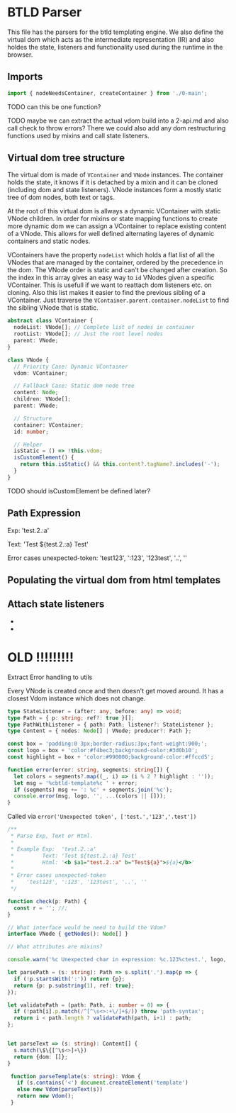 # BTLD Parser

This file has the parsers for the btld templating engine. We also define the
virtual dom which acts as the intermediate representation (IR) and also holdes
the state, listeners and functionality used during the runtime in the browser.

## Imports

```typescript
import { nodeNeedsContainer, createContainer } from './0-main';
```

TODO can this be one function?

TODO maybe we can extract the actual vdom build into a 2-api.md and also call
check to throw errors? There we could also add any dom restructuring functions
used by mixins and call state listeners.

## Virtual dom tree structure

The virtual dom is made of `VContainer` and `VNode` instances. The container
holds the state, it knows if it is detached by a mixin and it can be cloned
(including dom and state listeners). VNode instances form a mostly static tree
of dom nodes, both text or tags.

At the root of this virtual dom is allways a dynamic VContainer with static
VNode children. In order for mixins or state mapping functions to create more
dynamic dom we can assign a VContainer to replace existing content of a VNode.
This allows for well defined alternating layeres of dynamic containers and
static nodes.

VContainers have the property `nodeList` which holds a flat list of all the
VNodes that are managed by the container, ordered by the precedence in the dom.
The VNode order is static and can't be changed after creation. So the index in
this array gives an easy way to `id` VNodes given a specific VContainer. This is
usefull if we want to reattach dom listeners etc. on cloning. Also this list
makes it easier to find the previous sibling of a VContainer. Just traverse the
`VContainer.parent.container.nodeList` to find the sibling VNode that is static.

```typescript
abstract class VContainer {
  nodeList: VNode[]; // Complete list of nodes in container
  rootList: VNode[]; // Just the root level nodes
  parent: VNode;
}

class VNode {
  // Priority Case: Dynamic VContainer
  vdom: VContainer;

  // Fallback Case: Static dom node tree
  content: Node;
  children: VNode[];
  parent: VNode;

  // Structure
  container: VContainer;
  id: number;

  // Helper
  isStatic = () => !this.vdom;
  isCustomElement() {
    return this.isStatic() && this.content?.tagName?.includes('-');
  }
}
```

TODO should isCustomElement be defined later?

## Path Expression

Exp: 'test.2.:a'

Text: 'Test ${test.2.:a} Test'

Error cases unexpected-token: 'test123', ':123', '123test', '..', ''

## Populating the virtual dom from html templates

## Attach state listeners

-

-

# OLD !!!!!!!!!

Extract Error handling to utils

Every VNode is created once and then doesn't get moved around. It has a closest
Vdom instance which does not change.

```typescript
type StateListener = (after: any, before: any) => void;
type Path = { p: string; ref?: true }[];
type PathWithListener = { path: Path; listener?: StateListener };
type Content = { nodes: Node[] | VNode; producer?: Path };
```

```typescript
const box = 'padding:0 3px;border-radius:3px;font-weight:900;';
const logo = box + 'color:#f4bec3;background-color:#3d0b10';
const highlight = box + 'color:#990000;background-color:#ffccd5';

function error(error: string, segments: string[]) {
  let colors = segments?.map((_, i) => (i % 2 ? highlight : ''));
  let msg = '%cbtld-template%c ' + error;
  if (segments) msg += ': %c' + segments.join('%c');
  console.error(msg, logo, '', ...(colors || []));
}
```

Called via `error('Unexpected token', ['test.','123','.test'])`

```typescript
/**
 * Parse Exp, Text or Html.
 *
 * Example Exp:  'test.2.:a'
 *         Text: 'Test ${test.2.:a} Test'
 *         Html: '<b $a1="test.2.:a" b="Test${a}">${a}</b>'
 *
 * Error cases unexpected-token
 *    'test123', ':123', '123test', '..', ''
 */
```

```typescript test
function check(p: Path) {
  const r = ''; //;
}
```

```typescript
// What interface would be need to build the Vdom?
interface VNode { getNodes(): Node[] }

// What attributes are mixins?

console.warn('%c Unexpected char in expression: %c.123%ctest.', logo, '', highlight, '');

let parsePath = (s: string): Path => s.split('.').map(p => {
  if (!p.startsWith(':')) return {p};
  return {p: p.substring(1), ref: true};
});

let validatePath = (path: Path, i: number = 0) => {
  if (!path[i].p.match(/^[^\s<>:+\/]+$/)) throw 'path-syntax';
  return i < path.length ? validatePath(path, i+1) : path;
};


let parseText => (s: string): Content[] {
  s.match(\$\{[^\s<>]+\})
  return {dom: []};
}

 function parseTemplate(s: string): Vdom {
   if (s.contains('<') document.createElement('template')
   else new Vdom(parseText(s))
   return new Vdom();
 }
```
